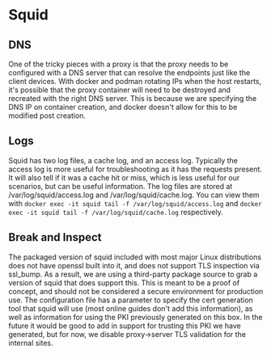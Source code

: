 # Squid

## DNS

One of the tricky pieces with a proxy is that the proxy needs to be configured with a DNS server that can resolve the endpoints just like the client devices. With docker and podman rotating IPs when the host restarts, it's possible that the proxy container will need to be destroyed and recreated with the right DNS server. This is because we are specifying the DNS IP on container creation, and docker doesn't allow for this to be modified post creation.

## Logs

Squid has two log files, a cache log, and an access log. Typically the access log is more useful for troubleshooting as it has the requests present. It will also tell if it was a cache hit or miss, which is less useful for our scenarios, but can be useful information. The log files are stored at /var/log/squid/access.log and /var/log/squid/cache.log. You can view them with `docker exec -it squid tail -f /var/log/squid/access.log` and `docker exec -it squid tail -f /var/log/squid/cache.log` respectively.

## Break and Inspect

The packaged version of squid included with most major Linux distributions does not have openssl built into it, and does not support TLS inspection via ssl_bump. As a result, we are using a third-party package source to grab a version of squid that does support this. This is meant to be a proof of concept, and should not be considered a secure environment for production use. The configuration file has a parameter to specify the cert generation tool that squid will use (most online guides don't add this information), as well as information for using the PKI previously generated on this box. In the future it would be good to add in support for trusting this PKI we have generated, but for now, we disable proxy->server TLS validation for the internal sites.